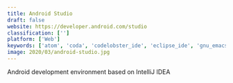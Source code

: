 ```yaml
---
title: Android Studio
draft: false 
website: https://developer.android.com/studio
classification: ['']
platform: ['Web']
keywords: ['atom', 'coda', 'codelobster_ide', 'eclipse_ide', 'gnu_emacs', 'microsoft_visual_studio', 'netbeans', 'pycharm', 'qt_creator', 'rstudio', 'textmate', 'vim', 'visual_studio_code', 'webstorm', 'xamarin', 'xcode', 'opensuse']
image: 2020/03/android-studio.jpg
---
```

Android development environment based on IntelliJ IDEA